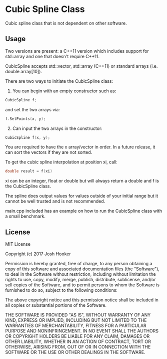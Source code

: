 # Cubic Spline Class
Cubic spline class that is not dependent on other software.

## Usage
Two versions are present: a C++11 version which includes support for std::array and one that doesn't require C++11.

CubicSpline accepts std::vector, std::array (C++11) or standard arrays (i.e. double array[10]).

There are two ways to initiate the CubicSpline class:

1. You can begin with an empty constructor such as:
```C++
CubicSpline f;
```
and set the two arrays via:
```C++
f.SetPoints(x, y);
```

2. Can input the two arrays in the constructor:
```C++
CubicSpline f(x, y);
```

You are required to have the x array/vector in order. In a future release, it can sort the vectors if they are not sorted.

To get the cubic spline interpolation at position xi, call:
```C++
double result = f(xi)
```
xi can be an integer, float or double but will always return a double and f is the CubicSpline class.

The spline does output values for values outside of your initial range but it cannot be well trusted and is not recommended.

main.cpp included has an example on how to run the CubicSpline class with a small benchmark.

## License
MIT License

Copyright (c) 2017 Josh Hooker

Permission is hereby granted, free of charge, to any person obtaining a copy
of this software and associated documentation files (the "Software"), to deal
in the Software without restriction, including without limitation the rights
to use, copy, modify, merge, publish, distribute, sublicense, and/or sell
copies of the Software, and to permit persons to whom the Software is
furnished to do so, subject to the following conditions:

The above copyright notice and this permission notice shall be included in all
copies or substantial portions of the Software.

THE SOFTWARE IS PROVIDED "AS IS", WITHOUT WARRANTY OF ANY KIND, EXPRESS OR
IMPLIED, INCLUDING BUT NOT LIMITED TO THE WARRANTIES OF MERCHANTABILITY,
FITNESS FOR A PARTICULAR PURPOSE AND NONINFRINGEMENT. IN NO EVENT SHALL THE
AUTHORS OR COPYRIGHT HOLDERS BE LIABLE FOR ANY CLAIM, DAMAGES OR OTHER
LIABILITY, WHETHER IN AN ACTION OF CONTRACT, TORT OR OTHERWISE, ARISING FROM,
OUT OF OR IN CONNECTION WITH THE SOFTWARE OR THE USE OR OTHER DEALINGS IN THE
SOFTWARE.